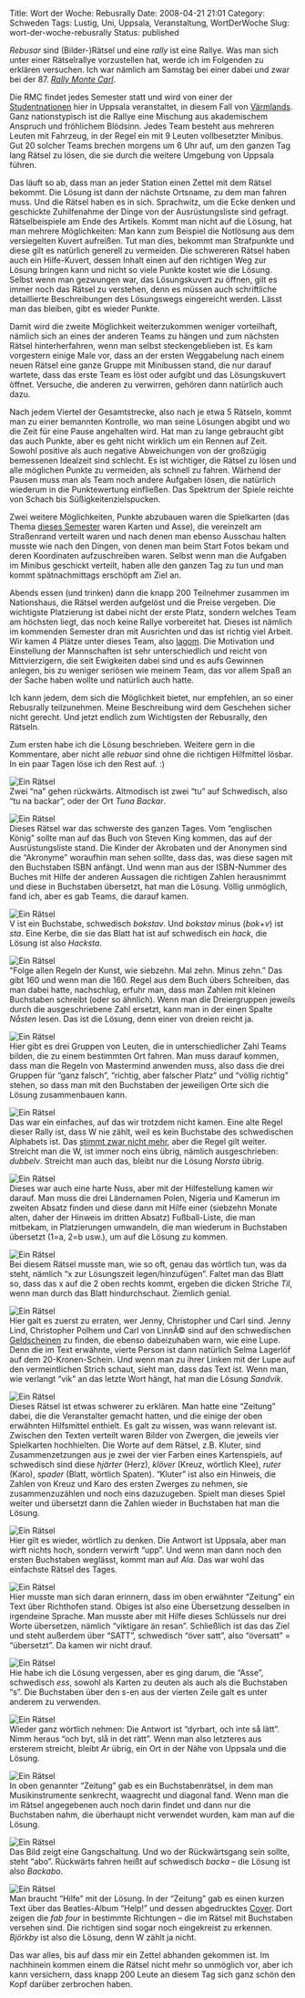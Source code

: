 Title: Wort der Woche: Rebusrally
Date: 2008-04-21 21:01
Category: Schweden
Tags: Lustig, Uni, Uppsala, Veranstaltung, WortDerWoche
Slug: wort-der-woche-rebusrally
Status: published

*Rebusar* sind (Bilder-)Rätsel und eine *rally* ist eine Rallye. Was man
sich unter einer Rätselrallye vorzustellen hat, werde ich im Folgenden
zu erklären versuchen. Ich war nämlich am Samstag bei einer dabei und
zwar bei der 87. [*Rally Monte
Carl*](http://hem.passagen.se/nyholm/rmc/rmc.htm).

Die RMC findet jedes Semester statt und wird von einer der
[Studentnationen](http://www.fiket.de/2006/11/05/wort-der-woche-studentnation/)
hier in Uppsala veranstaltet, in diesem Fall von
[Värmlands](http://www.varmlandsnation.se/). Ganz nationstypisch ist die
Rallye eine Mischung aus akademischem Anspruch und fröhlichem Blödsinn.
Jedes Team besteht aus mehreren Leuten mit Fahrzeug, in der Regel ein
mit 9 Leuten vollbesetzter Minibus. Gut 20 solcher Teams brechen morgens
um 6 Uhr auf, um den ganzen Tag lang Rätsel zu lösen, die sie durch die
weitere Umgebung von Uppsala führen.

Das läuft so ab, dass man an jeder Station einen Zettel mit dem Rätsel
bekommt. Die Lösung ist dann der nächste Ortsname, zu dem man fahren
muss. Und die Rätsel haben es in sich. Sprachwitz, um die Ecke denken
und geschickte Zuhilfenahme der Dinge von der Ausrüstungsliste sind
gefragt. Rätselbeispiele am Ende des Artikels. Kommt man nicht auf die
Lösung, hat man mehrere Möglichkeiten: Man kann zum Beispiel die
Notlösung aus dem versiegelten Kuvert aufreißen. Tut man dies, bekommt
man Strafpunkte und diese gilt es natürlich generell zu vermeiden. Die
schwereren Rätsel haben auch ein Hilfe-Kuvert, dessen Inhalt einen auf
den richtigen Weg zur Lösung bringen kann und nicht so viele Punkte
kostet wie die Lösung. Selbst wenn man gezwungen war, das Lösungskuvert
zu öffnen, gilt es immer noch das Rätsel zu verstehen, denn es müssen
auch schriftliche detaillierte Beschreibungen des Lösungswegs
eingereicht werden. Lässt man das bleiben, gibt es wieder Punkte.

Damit wird die zweite Möglichkeit weiterzukommen weniger vorteilhaft,
nämlich sich an eines der anderen Teams zu hängen und zum nächsten
Rätsel hinterherfahren, wenn man selbst steckengeblieben ist. Es kam
vorgestern einige Male vor, dass an der ersten Weggabelung nach einem
neuen Rätsel eine ganze Gruppe mit Minibussen stand, die nur darauf
wartete, dass das erste Team es löst oder aufgibt und das Lösungskuvert
öffnet. Versuche, die anderen zu verwirren, gehören dann natürlich auch
dazu.

Nach jedem Viertel der Gesamtstrecke, also nach je etwa 5 Rätseln, kommt
man zu einer bemannten Kontrolle, wo man seine Lösungen abgibt und wo
die Zeit für eine Pause angehalten wird. Hat man zu lange gebraucht gibt
das auch Punkte, aber es geht nicht wirklich um ein Rennen auf Zeit.
Sowohl positive als auch negative Abweichungen von der großzügig
bemessenen Idealzeit sind schlecht. Es ist wichtiger, die Rätsel zu
lösen und alle möglichen Punkte zu vermeiden, als schnell zu fahren.
Wärhend der Pausen muss man als Team noch andere Aufgaben lösen, die
natürlich wiederum in die Punktewertung einfließen. Das Spektrum der
Spiele reichte von Schach bis Süßigkeitenzielspucken.

Zwei weitere Möglichkeiten, Punkte abzubauen waren die Spielkarten (das
Thema [dieses Semester](http://www.undanforess.se/index.html) waren
Karten und Asse), die vereinzelt am Straßenrand verteilt waren und nach
denen man ebenso Ausschau halten musste wie nach den Dingen, von denen
man beim Start Fotos bekam und deren Koordinaten aufzuschreiben waren.
Selbst wenn man die Aufgaben im Minibus geschickt verteilt, haben alle
den ganzen Tag zu tun und man kommt spätnachmittags erschöpft am Ziel
an.

Abends essen (und trinken) dann die knapp 200 Teilnehmer zusammen im
Nationshaus, die Rätsel werden aufgelöst und die Preise vergeben. Die
wichtigste Platzierung ist dabei nicht der erste Platz, sondern welches
Team am höchsten liegt, das noch keine Rallye vorbereitet hat. Dieses
ist nämlich im kommenden Semester dran mit Ausrichten und das ist
richtig viel Arbeit. Wir kamen 4 Plätze unter dieses Team, also
[lagom](http://www.fiket.de/2006/04/23/wort-der-woche-lagom/). Die
Motivation und Einstellung der Mannschaften ist sehr unterschiedlich und
reicht von Mittvierzigern, die seit Ewigkeiten dabei sind und es aufs
Gewinnen anlegen, bis zu weniger seriösen wie meinem Team, das vor allem
Spaß an der Sache haben wollte und natürlich auch hatte.

Ich kann jedem, dem sich die Möglichkeit bietet, nur empfehlen, an so
einer Rebusrally teilzunehmen. Meine Beschreibung wird dem Geschehen
sicher nicht gerecht. Und jetzt endlich zum Wichtigsten der Rebusrally,
den Rätseln. <!--more Bittesehr &raquo; -->

Zum ersten habe ich die Lösung beschrieben. Weitere gern in die
Kommentare, aber nicht alle *rebuar* sind ohne die richtigen Hilfmittel
lösbar. In ein paar Tagen löse ich den Rest auf. :)

![Ein Rätsel](/pic/rebus_01.jpg "Ein Rätsel")  
Zwei “na” gehen rückwärts. Altmodisch ist zwei “tu” auf Schwedisch,
also “tu na backar”, oder der Ort *Tuna Backar*.

![Ein Rätsel](/pic/rebus_02.jpg "Ein Rätsel")  
Dieses Rätsel war das schwerste des ganzen Tages. Vom “englischen
König” sollte man auf das Buch von Steven King kommen, das auf der
Ausrüstungsliste stand. Die Kinder der Akrobaten und der Anonymen sind
die “Akronyme” woraufhin man sehen sollte, dass das, was diese sagen mit
den Buchstaben ISBN anfängt. Und wenn man aus der ISBN-Nummer des Buches
mit Hilfe der anderen Aussagen die richtigen Zahlen herausnimmt und
diese in Buchstaben übersetzt, hat man die Lösung. Völlig unmöglich,
fand ich, aber es gab Teams, die darauf kamen.

![Ein Rätsel](/pic/rebus_03.jpg "Ein Rätsel")  
V ist ein Buchstabe, schwedisch *bokstav*. Und *bokstav* minus
(*bok*+*v*) ist *sta*. Eine Kerbe, die sie das Blatt hat ist auf
schwedisch ein *hack*, die Lösung ist also *Hacksta*.

![Ein Rätsel](/pic/rebus_04.jpg "Ein Rätsel")  
“Folge allen Regeln der Kunst, wie siebzehn. Mal zehn. Minus zehn.” Das
gibt 160 und wenn man die 160. Regel aus dem Buch übers Schreiben, das
man dabei hatte, nachschlug, erfuhr man, dass man Zahlen mit kleinen
Buchstaben schreibt (oder so ähnlich). Wenn man die Dreiergruppen
jeweils durch die ausgeschriebene Zahl ersetzt, kann man in der einen
Spalte *Nåsten* lesen. Das ist die Lösung, denn einer von dreien reicht
ja.

![Ein Rätsel](/pic/rebus_05.jpg "Ein Rätsel")  
Hier gibt es drei Gruppen von Leuten, die in unterschiedlicher Zahl
Teams bilden, die zu einem bestimmten Ort fahren. Man muss darauf
kommen, dass man die Regeln von Mastermind anwenden muss, also dass die
drei Gruppen für “ganz falsch”, “richtig, aber falscher Platz” und
“völlig richtig” stehen, so dass man mit den Buchstaben der jeweiligen
Orte sich die Lösung zusammenbauen kann.

![Ein Rätsel](/pic/rebus_06.jpg "Ein Rätsel")  
Das war ein einfaches, auf das wir trotzdem nicht kamen. Eine alte
Regel dieser Rally ist, dass W nie zählt, weil es kein Buchstabe des
schwedischen Alphabets ist. Das [stimmt zwar nicht
mehr](http://www.fiket.de/2006/04/23/neuer-schwedischer-buchstabe-w/),
aber die Regel gilt weiter. Streicht man die W, ist immer noch eins
übrig, nämlich ausgeschrieben: *dubbelv*. Streicht man auch das, bleibt
nur die Lösung *Norsta* übrig.

![Ein Rätsel](/pic/rebus_07.jpg "Ein Rätsel")  
Dieses war auch eine harte Nuss, aber mit der Hilfestellung kamen wir
darauf. Man muss die drei Ländernamen Polen, Nigeria und Kamerun im
zweiten Absatz finden und diese dann mit Hilfe einer (siebzehn Monate
alten, daher der Hinweis im dritten Absatz) Fußball-Liste, die man
mitbekam, in Platzierungen umwandeln, die man wiederum in Buchstaben
übersetzt (1=a, 2=b usw.), um auf die Lösung zu kommen.

![Ein Rätsel](/pic/rebus_08.jpg "Ein Rätsel")  
Bei diesem Rätsel musste man, wie so oft, genau das wörtlich tun, was
da steht, nämlich “x zur Lösungszeit legen/hinzufügen”. Faltet man das
Blatt so, dass das x auf die 2 oben rechts kommt, ergeben die dicken
Striche *Til*, wenn man durch das Blatt hindurchschaut. Ziemlich genial.

![Ein Rätsel](/pic/rebus_09.jpg "Ein Rätsel")  
Hier galt es zuerst zu erraten, wer Jenny, Christopher und Carl sind.
Jenny Lind, Christopher Polhem und Carl von LinnÃ© sind auf den
schwedischen
[Geldscheinen](http://www.fiket.de/2007/05/24/lehrreiches-geld/) zu
finden, die ebenso dabeizuhaben warn, wie eine Lupe. Denn die im Text
erwähnte, vierte Person ist dann natürlich Selma Lagerlöf auf dem
20-Kronen-Schein. Und wenn man zu ihrer Linken mit der Lupe auf den
vermeintlichen Strich schaut, sieht man, dass das Text ist. Wenn man,
wie verlangt “vik” an das letzte Wort hängt, hat man die Lösung
*Sandvik*.

![Ein Rätsel](/pic/rebus_10.jpg "Ein Rätsel")  
Dieses Rätsel ist etwas schwerer zu erklären. Man hatte eine “Zeitung”
dabei, die die Veranstalter gemacht hatten, und die einige der oben
erwähnten Hilfsmittel enthielt. Es galt zu wissen, was wann relevant
ist. Zwischen den Texten verteilt waren Bilder von Zwergen, die jeweils
vier Spielkarten hochhielten. Die Worte auf dem Rätsel, z.B. Kluter,
sind Zusammenzetzungen aus je zwei der vier Farben eines Kartenspiels,
auf schwedisch sind diese *hjärter* (Herz), *klöver* (Kreuz, wörtlich
Klee), *ruter* (Karo), *spader* (Blatt, wörtlich Spaten). “Kluter” ist
also ein Hinweis, die Zahlen von Kreuz und Karo des ersten Zwerges zu
nehmen, sie zusammenzuzählen und noch eins dazuzugeben. Spielt man
dieses Spiel weiter und übersetzt dann die Zahlen wieder in Buchstaben
hat man die Lösung.

![Ein Rätsel](/pic/rebus_11.jpg "Ein Rätsel")  
Hier gilt es wieder, wörtlich zu denken. Die Antwort ist Uppsala, aber
man wirft nichts hoch, sondern verwirft “upp”. Und wenn man dann noch
den ersten Buchstaben weglässt, kommt man auf *Ala*. Das war wohl das
einfachste Rätsel des Tages.

![Ein Rätsel](/pic/rebus_12.jpg "Ein Rätsel")  
Hier musste man sich daran erinnern, dass im oben erwähnter “Zeitung”
ein Text über Richthofen stand. Obiges ist also eine Übersetzung
desselben in irgendeine Sprache. Man musste aber mit Hilfe dieses
Schlüssels nur drei Worte übersetzen, nämlich “viktigare än resan”.
Schließlich ist das das Ziel und steht außerdem über “SATT”, schwedisch
“över satt”, also “översatt” = “übersetzt”. Da kamen wir nicht drauf.

![Ein Rätsel](/pic/rebus_14.jpg "Ein Rätsel")  
Hie habe ich die Lösung vergessen, aber es ging darum, die “Asse”,
schwedisch *ess*, sowohl als Karten zu deuten als auch als die
Buchstaben “s”. Die Buchstaben über den s-en aus der vierten Zeile galt
es unter anderem zu verwenden.

![Ein Rätsel](/pic/rebus_15.jpg "Ein Rätsel")  
Wieder ganz wörtlich nehmen: Die Antwort ist “dyrbart, och inte så
lätt”. Nimm heraus “och byt, slå in det rätt”. Wenn man also letzteres
aus ersterem streicht, bleibt *Ar* übrig, ein Ort in der Nähe von
Uppsala und die Lösung.

![Ein Rätsel](/pic/rebus_16.jpg "Ein Rätsel")  
In oben genannter “Zeitung” gab es ein Buchstabenrätsel, in dem man
Musikinstrumente senkrecht, waagrecht und diagonal fand. Wenn man die im
Rätsel angegebenen auch noch darin findet und dann nur die Buchstaben
nahm, die überhaupt nicht verwendet wurden, kam man auf die Lösung.

![Ein Rätsel](/pic/rebus_17.jpg "Ein Rätsel")  
Das Bild zeigt eine Gangschaltung. Und wo der Rückwärtsgang sein
sollte, steht “abo”. Rückwärts fahren heißt auf schwedisch *backa* – die
Lösung ist also *Backabo*.

![Ein Rätsel](/pic/rebus_18.jpg "Ein Rätsel")  
Man braucht “Hilfe” mit der Lösung. In der “Zeitung” gab es einen
kurzen Text über das Beatles-Album “Help!” und dessen abgedrucktes
[Cover](http://en.wikipedia.org/wiki/Help%21_%28album%29). Dort zeigen
die *fab four* in bestimmte Richtungen – die im Rätsel mit Buchstaben
versehen sind. Die richtigen sind sogar noch eingekreist zu erkennen.
*Björkby* ist also die Lösung, denn W zählt ja nicht.

Das war alles, bis auf dass mir ein Zettel abhanden gekommen ist. Im
nachhinein kommen einem die Rätsel nicht mehr so unmöglich vor, aber ich
kann versichern, dass knapp 200 Leute an diesem Tag sich ganz schön den
Kopf darüber zerbrochen haben.


